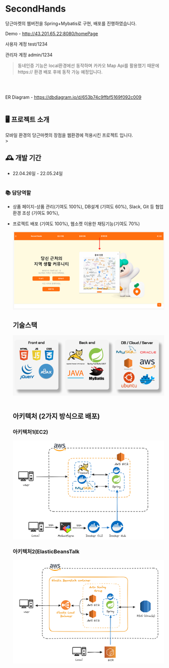 # SecondHands
당근마켓의 웹버전을 Spring+Mybatis로 구현, 배포를 진행하였습니다. 

Demo - http://43.201.65.22:8080/homePage

사용자 계정 test/1234

관리자 계정 admin/1234

> 동네인증 기능은 local환경에선 동작하며 카카오 Map Api를 활용했기 때문에 https:// 환경 배포 후에 동작 가능 예정입니다.

<br><br>



ER Diagram - https://dbdiagram.io/d/653b74c9ffbf5169f092c009
<br><br>


## 🖥️ 프로젝트 소개
모바일 환경의 당근마켓의 장점을 웹환경에 적용시킨 프로젝트 입니다.
<br>><br>

## 🕰️ 개발 기간
* 22.04.26일 - 22.05.24일
<br><br>
### 📚 담당역할
 - 상품 페이지-상품 관리(기여도 100%), DB설계 (기여도 60%), Slack, Git 등 협업 환경 조성 (기여도 90%),

 - 프로젝트 배포 (기여도 100%), 웹소켓 이용한 채팅기능(기여도 70%) 

   <img src="https://github.com/kevinbj0/image/blob/main/%EB%8B%B9%EA%B7%BC%EB%A9%94%EC%9D%B81.png?raw=true"> 
   <br>
   <h2>기술스택</h2>
   <img src="https://github.com/kevinbj0/image/blob/main/%EB%8B%B9%EA%B7%BC%EA%B8%B0%EC%88%A0%EC%8A%A4%ED%83%9D.png?raw=true">
   <br><br>
   <h2>아키텍처 (2가지 방식으로 배포) </h2>
   <h3>아키텍처1(EC2)</h3>
   <img src="https://github.com/kevinbj0/image/blob/main/%EB%B0%A9%EB%B2%951.png?raw=true"> 
   <br>
   <h3>아키텍처2(ElasticBeansTalk</h3>
   <img src="https://github.com/kevinbj0/image/blob/main/%EB%B0%A9%EB%B2%952.png?raw=true"> 
   <br>
   


   

